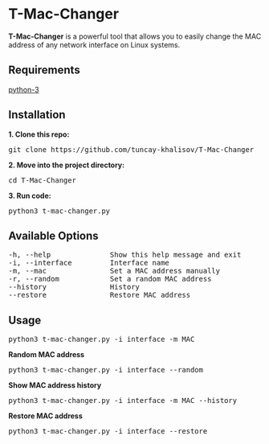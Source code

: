# T-Mac-Changer

**T-Mac-Changer** is a powerful tool that allows you to easily change the MAC address of any network interface on Linux systems.

## Requirements

[python-3](https://example.com)

## Installation

**1. Clone this repo:**

<pre>git clone https://github.com/tuncay-khalisov/T-Mac-Changer</pre>

**2. Move into the project directory:**

<pre>cd T-Mac-Changer</pre>

**3. Run code:**

<pre>python3 t-mac-changer.py <options></pre>

## Available Options

<pre>
-h, --help              Show this help message and exit
-i, --interface         Interface name
-m, --mac               Set a MAC address manually
-r, --random            Set a random MAC address
--history               History
--restore               Restore MAC address  
</pre>

## Usage

<pre>python3 t-mac-changer.py -i interface -m MAC </pre>

**Random MAC address**

<pre>python3 t-mac-changer.py -i interface --random </pre>

**Show MAC address history**

<pre>python3 t-mac-changer.py -i interface -m MAC --history </pre>

**Restore MAC address**

<pre>python3 t-mac-changer.py -i interface --restore </pre>
